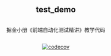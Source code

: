 <div align="center">
<article style="display: flex; flex-direction: column; align-items: center; justify-content: center;">
    <h1 style="width: 100%; text-align: center;">test_demo</h1>
    <p>
        掘金小册《前端自动化测试精讲》教学代码
    </p>
</article>
    
[![codecov](https://codecov.io/gh/czm1290433700/test_demo/branch/master/graph/badge.svg?token=AMUH0I0IZ9)](https://codecov.io/gh/czm1290433700/test_demo)

